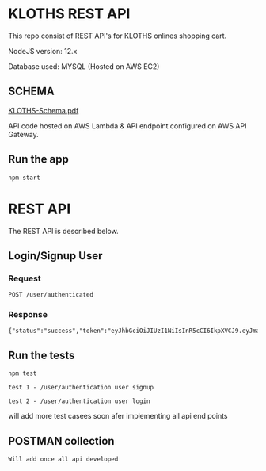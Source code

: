 # KLOTHS REST API

This repo consist of REST API's for KLOTHS onlines shopping cart.

NodeJS version: 12.x

Database used: MYSQL (Hosted on AWS EC2)

## SCHEMA

[KLOTHS-Schema.pdf](https://github.com/pesto-students/little-tags-shubhadeep29-backend/files/6182462/KLOTHS-Schema.pdf)


API code hosted on AWS Lambda & API endpoint configured on AWS API Gateway.




## Run the app

    npm start


# REST API

The REST API is described below.


## Login/Signup User

### Request

`POST /user/authenticated`


### Response
    {"status":"success","token":"eyJhbGciOiJIUzI1NiIsInR5cCI6IkpXVCJ9.eyJmaXJzdE5hbWUiOiJOaXRpbiIsImxhc3ROYW1lIjoiTXVjaGhhZGl5YSIsImVtYWlsIjoibml0aW4udXNlcjExQGdtYWlsLmNvbSIsInJvbGUiOiJ1c2VyIiwiaWF0IjoxNjE2MTk0OTIxLCJleHAiOjE2MjM5NzA5MjF9.FW29q9bI2_PLlL8_rOo3nSF0xYcOi_x9IncsWOtzyu0"}
    



## Run the tests

    npm test

`test 1 - /user/authentication user signup`

`test 2 - /user/authentication user login`

will add more test casees soon afer implementing all api end points

## POSTMAN collection 

    Will add once all api developed





